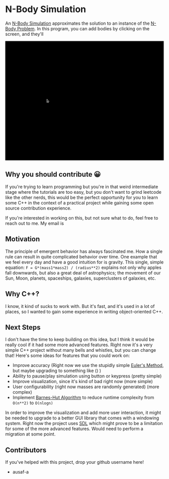 # N-Body Simulation
An [N-Body Simulation](https://en.wikipedia.org/wiki/N-body_simulation) approximates the solution to an instance of the [N-Body Problem](https://en.wikipedia.org/wiki/N-body_problem). In this program, you can add bodies by clicking on the screen, and they'll 

![Demo](./nbody.gif)

## Why you should contribute 😀
If you're trying to learn programming but you're in that weird intermediate stage where the tutorials are too easy, but you don't want to grind leetcode like the other nerds, this would be the perfect opportunity for you to learn some C++ in the context of a practical project while gaining some open source contribution experience. 

If you're interested in working on this, but not sure what to do, feel free to reach out to me. My email is 

## Motivation
The principle of emergent behavior has always fascinated me. How a single rule can result in quite complicated behavior over time. One example that we feel every day and have a good intuition for is gravity. This single, simple equation: `F = G*(mass1*mass2) / (radius**2)` explains not only why apples fall downwards, but also a great deal of astrophysics; the movement of our Sun, Moon, planets, spaceships, galaxies, superclusters of galaxies, etc. 

## Why C++?
I know, it kind of sucks to work with. But it's fast, and it's used in a lot of places, so I wanted to gain some experience in writing object-oriented C++. 

## Next Steps
I don't have the time to keep building on this idea, but I think it would be really cool if it had some more advanced features. Right now it's a very simple C++ project without many bells and whistles, but you can change that! Here's some ideas for features that you could work on: 

- Improve accuracy (Right now we use the stupidly simple [Euler's Method](https://x-engineer.org/euler-integration/#:~:text=The%20Euler%20method%20is%20a,proportional%20to%20the%20step%20size.), but maybe upgrading to something like () )
- Ability to pause/play simulation using button or keypress (pretty simple)
- Improve visualization, since it's kind of bad right now  (more simple)
- User configurability (right now masses are randomly generated) (more complex)
- Implement [Barnes-Hut Algorithm](http://arborjs.org/docs/barnes-hut) to reduce runtime complexity from `O(n**2)` to `O(nlogn)`

In order to improve the visualization and add more user interaction, it might be needed to upgrade to a better GUI library that comes with a windowing system. Right now the project uses [SDL](https://www.libsdl.org/) which might prove to be a limitation for some of the more advanced features. Would need to perform a migration at some point. 

## Contributors
If you've helped with this project, drop your github username here!
- ausaf-a


